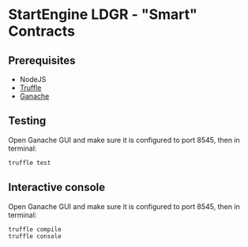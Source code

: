 # StartEngine LDGR - "Smart" Contracts

## Prerequisites

* NodeJS
* [Truffle](https://truffleframework.com/)
* [Ganache](https://truffleframework.com/ganache)

## Testing

Open Ganache GUI and make sure it is configured to port 8545, then in terminal:

```bash
truffle test
```

## Interactive console

Open Ganache GUI and make sure it is configured to port 8545, then in terminal:

```bash
truffle compile
truffle console
```